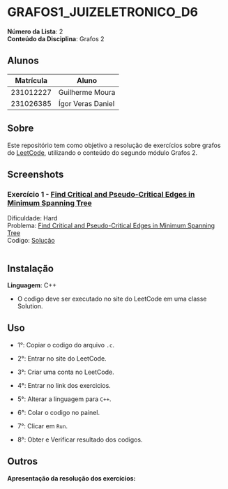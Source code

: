 # GRAFOS1_JUIZELETRONICO_D6

**Número da Lista**: 2<br>
**Conteúdo da Disciplina**: Grafos 2<br>
 
## Alunos
|Matrícula | Aluno |
| -- | -- |
| 231012227   | Guilherme Moura  |
| 231026385  | Ígor Veras Daniel |

## Sobre 
Este repositório tem como objetivo a resolução de exercícios sobre grafos do [LeetCode](https://leetcode.com/), utilizando o conteúdo do segundo módulo Grafos 2.

## Screenshots
### Exercício 1 - [Find Critical and Pseudo-Critical Edges in Minimum Spanning Tree](https://leetcode.com/problems/find-critical-and-pseudo-critical-edges-in-minimum-spanning-tree/description)

Dificuldade: Hard<br>
Problema: [Find Critical and Pseudo-Critical Edges in Minimum Spanning Tree](https://github.com/projeto-de-algoritmos-2025/-GRAFOS2_JUIZELETRONICO_D6/blob/main/properties_graph/Exercicio1.c)<br>
Codigo: [Solução](https://github.com/projeto-de-algoritmos-2025/-GRAFOS2_JUIZELETRONICO_D6/blob/main/properties_graph/Exercicio1.md)<br>

![]()<br>

## Instalação 
**Linguagem**: C++<br>
- O codigo deve ser executado no site do LeetCode em uma classe Solution.

## Uso 
- 1°: Copiar o codigo do arquivo ```.c```.
 
- 2°: Entrar no site do LeetCode.
 
- 3°: Criar uma conta no LeetCode.
 
- 4°: Entrar no link dos exercicios.
 
- 5°: Alterar a linguagem para ```C++```.
 
- 6°: Colar o codigo no painel.
 
- 7°: Clicar em ```Run```.
 
- 8°: Obter e Verificar resultado dos codigos.

## Outros 
**Apresentação da resolução dos exercícios:** 


